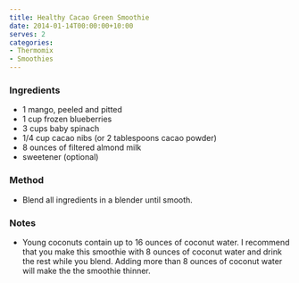 ```yaml
---
title: Healthy Cacao Green Smoothie
date: 2014-01-14T00:00:00+10:00
serves: 2
categories:
- Thermomix
- Smoothies
---
```










### Ingredients

* 1 mango, peeled and pitted
* 1 cup frozen blueberries
* 3 cups baby spinach
* 1/4 cup cacao nibs (or 2 tablespoons cacao powder)
* 8 ounces of filtered almond milk
* sweetener (optional)

### Method

* Blend all ingredients in a blender until smooth.

### Notes

* Young coconuts contain up to 16 ounces of coconut water. I recommend that you make this smoothie with 8 ounces of coconut water and drink the rest while you blend. Adding more than 8 ounces of coconut water will make the the smoothie thinner.
